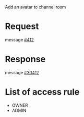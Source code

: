 Add an avatar to channel room

# Request
message [#412](../../../proto/README.md#action_412)

# Response
message [#30412](../../../proto/README.md#action_30412)

# List of access rule
* OWNER
* ADMIN
